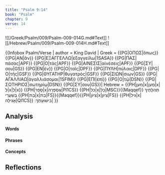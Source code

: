 ```yaml
---
title: "Psalm 9:14"
book: "Psalm"
chapter: 9
verse: 14
---
```

![[/Greek/Psalm/009/Psalm-009-014G.md#Text]]
![[/Hebrew/Psalm/009/Psalm-009-014H.md#Text]]

{{Infobox Psalm/Verse |
  author = King David |
  Greek = {{PG|ΟΠΩΣ|ὅπως}} {{PG|ΑΝ|ἂν}} {{PG|ΕΞΑΓΓΕΛΛΩ|ἐξαγγείλω|1SASA}} {{PG|ΠΑΣ|πάσας|APF}} {{PG|Ο|τὰς|APF}} {{PG|ΑΙΝΕΣΙΣ|αἰνέσεις|APF}} {{PG|ΣΥ|σου|GS}} {{PG|ΕΝ|ἐν}} {{PG|Ο|ταῖς|DPF}} {{PG|ΠΥΛΗ|πύλαις|DPF}} {{PG|Ο|τῆς|GSF}} {{PG|ΘΥΓΑΤΗΡ|θυγατρὸς|GSF}} {{PG|ΣΙΩΝ|σιων|GS}} {{PG|ΑΓΑΛΛΙΑΩ|ἀγαλλιάσομαι|1SFIM}} {{PG|ΕΠΙ|ἐπὶ}} {{PG|Ο|τῷ|DSN}} {{PG|ΣΩΤΗΡΙΟΣ|σωτηρίῳ|DSN}} {{PG|ΣΥ|σου|GS}}|
  Hebrew = {{PH|מען|x|מַעַן|x|לְ|x|לְ|x}} {{PH|סָפַר|x|אֲסַפְּרָה|PI1CS}} {{PH|כל|x|כָּל|MSC}}{{Maqqef}}
תְּהִלָּתֶיךָ
בְּשַׁעֲרֵי
{{PH|בַּת|x|בַת|FS}}{{Maqqef}}{{PH|צִיּוֹן|x|צִיּוֹן|FS}} {{PH|גִּיל|x|אָגִילָה|QI1CS}}
בִּישׁוּעָתֶךָ
׃|
}}

## Analysis

#### Words

#### Phrases

#### Concepts

## Reflections

